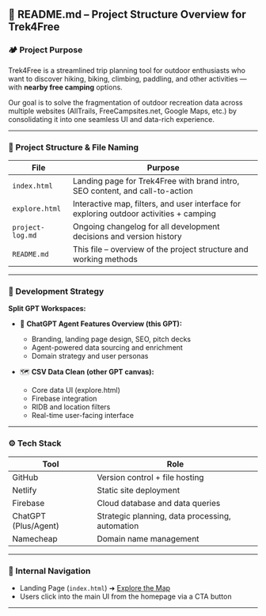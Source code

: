 ## 📘 README.md – Project Structure Overview for Trek4Free

### 🏕️ Project Purpose
Trek4Free is a streamlined trip planning tool for outdoor enthusiasts who want to discover hiking, biking, climbing, paddling, and other activities — with **nearby free camping** options.

Our goal is to solve the fragmentation of outdoor recreation data across multiple websites (AllTrails, FreeCampsites.net, Google Maps, etc.) by consolidating it into one seamless UI and data-rich experience.

---

### 🧩 Project Structure & File Naming
| File | Purpose |
|------|---------|
| `index.html` | Landing page for Trek4Free with brand intro, SEO content, and call-to-action |
| `explore.html` | Interactive map, filters, and user interface for exploring outdoor activities + camping |
| `project-log.md` | Ongoing changelog for all development decisions and version history |
| `README.md` | This file – overview of the project structure and working methods |

---

### 🧠 Development Strategy
**Split GPT Workspaces:**
- 🎨 **ChatGPT Agent Features Overview (this GPT):**
  - Branding, landing page design, SEO, pitch decks
  - Agent-powered data sourcing and enrichment
  - Domain strategy and user personas

- 🗺️ **CSV Data Clean (other GPT canvas):**
  - Core data UI (explore.html)
  - Firebase integration
  - RIDB and location filters
  - Real-time user-facing interface

---

### ⚙️ Tech Stack
| Tool | Role |
|------|------|
| GitHub | Version control + file hosting |
| Netlify | Static site deployment |
| Firebase | Cloud database and data queries |
| ChatGPT (Plus/Agent) | Strategic planning, data processing, automation |
| Namecheap | Domain name management |

---

### 🔗 Internal Navigation
- Landing Page (`index.html`) ➜ [Explore the Map](explore.html)
- Users click into the main UI from the homepage via a CTA button

---
